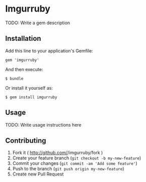 # Imgurruby

TODO: Write a gem description

## Installation

Add this line to your application's Gemfile:

    gem 'imgurruby'

And then execute:

    $ bundle

Or install it yourself as:

    $ gem install imgurruby

## Usage

TODO: Write usage instructions here

## Contributing

1. Fork it ( http://github.com/<my-github-username>/imgurruby/fork )
2. Create your feature branch (`git checkout -b my-new-feature`)
3. Commit your changes (`git commit -am 'Add some feature'`)
4. Push to the branch (`git push origin my-new-feature`)
5. Create new Pull Request
